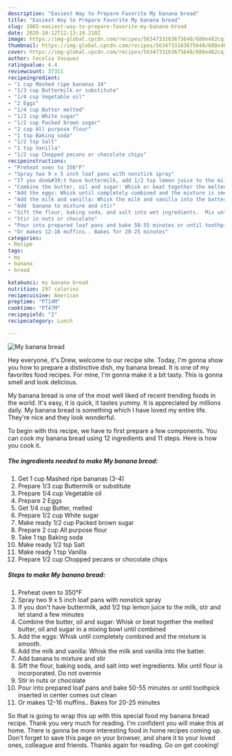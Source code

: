 ```yaml
---
description: "Easiest Way to Prepare Favorite My banana bread"
title: "Easiest Way to Prepare Favorite My banana bread"
slug: 1065-easiest-way-to-prepare-favorite-my-banana-bread
date: 2020-10-12T12:13:19.210Z
image: https://img-global.cpcdn.com/recipes/5634733163675648/680x482cq70/my-banana-bread-recipe-main-photo.jpg
thumbnail: https://img-global.cpcdn.com/recipes/5634733163675648/680x482cq70/my-banana-bread-recipe-main-photo.jpg
cover: https://img-global.cpcdn.com/recipes/5634733163675648/680x482cq70/my-banana-bread-recipe-main-photo.jpg
author: Cecelia Vasquez
ratingvalue: 4.4
reviewcount: 37311
recipeingredient:
- "1 cup Mashed ripe bananas 34"
- "1/3 cup Buttermilk or substitute"
- "1/4 cup Vegetable oil"
- "2 Eggs"
- "1/4 cup Butter melted"
- "1/2 cup White sugar"
- "1/2 cup Packed brown sugar"
- "2 cup All purpose flour"
- "1 tsp Baking soda"
- "1/2 tsp Salt"
- "1 tsp Vanilla"
- "1/2 cup Chopped pecans or chocolate chips"
recipeinstructions:
- "Preheat oven to 350°F"
- "Spray two 9 x 5 inch loaf pans with nonstick spray"
- "If you don&#39;t have buttermilk, add 1/2 tsp lemon juice to the milk, stir and let stand a few minutes"
- "Combine the butter, oil and sugar: Whisk or beat together the melted butter,  oil and sugar in a mixing bowl until combined"
- "Add the eggs: Whisk until completely combined and the mixture is smooth."
- "Add the milk and vanilla: Whisk the milk and vanilla into the batter."
- "Add  banana to mixture and stir"
- "Sift the flour, baking soda, and salt into wet ingredients.  Mix until flour is incorporated. Do not overmix"
- "Stir in nuts or chocolate"
- "Pour into prepared loaf pans and bake 50-55 minutes or until toothpick inserted in center comes out clean"
- "Or makes 12-16 muffins.. Bakes for 20-25 minutes"
categories:
- Recipe
tags:
- my
- banana
- bread

katakunci: my banana bread 
nutrition: 297 calories
recipecuisine: American
preptime: "PT14M"
cooktime: "PT47M"
recipeyield: "2"
recipecategory: Lunch

---
```



![My banana bread](https://img-global.cpcdn.com/recipes/5634733163675648/680x482cq70/my-banana-bread-recipe-main-photo.jpg)

Hey everyone, it's Drew, welcome to our recipe site. Today, I'm gonna show you how to prepare a distinctive dish, my banana bread. It is one of my favorites food recipes. For mine, I'm gonna make it a bit tasty. This is gonna smell and look delicious.



My banana bread is one of the most well liked of recent trending foods in the world. It's easy, it is quick, it tastes yummy. It is appreciated by millions daily. My banana bread is something which I have loved my entire life. They're nice and they look wonderful.


To begin with this recipe, we have to first prepare a few components. You can cook my banana bread using 12 ingredients and 11 steps. Here is how you cook it.

<!--inarticleads1-->

##### The ingredients needed to make My banana bread:

1. Get 1 cup Mashed ripe bananas (3-4)
1. Prepare 1/3 cup Buttermilk or substitute
1. Prepare 1/4 cup Vegetable oil
1. Prepare 2 Eggs
1. Get 1/4 cup Butter, melted
1. Prepare 1/2 cup White sugar
1. Make ready 1/2 cup Packed brown sugar
1. Prepare 2 cup All purpose flour
1. Take 1 tsp Baking soda
1. Make ready 1/2 tsp Salt
1. Make ready 1 tsp Vanilla
1. Prepare 1/2 cup Chopped pecans or chocolate chips




<!--inarticleads2-->

##### Steps to make My banana bread:

1. Preheat oven to 350°F
1. Spray two 9 x 5 inch loaf pans with nonstick spray
1. If you don&#39;t have buttermilk, add 1/2 tsp lemon juice to the milk, stir and let stand a few minutes
1. Combine the butter, oil and sugar: Whisk or beat together the melted butter,  oil and sugar in a mixing bowl until combined
1. Add the eggs: Whisk until completely combined and the mixture is smooth.
1. Add the milk and vanilla: Whisk the milk and vanilla into the batter.
1. Add  banana to mixture and stir
1. Sift the flour, baking soda, and salt into wet ingredients.  Mix until flour is incorporated. Do not overmix
1. Stir in nuts or chocolate
1. Pour into prepared loaf pans and bake 50-55 minutes or until toothpick inserted in center comes out clean
1. Or makes 12-16 muffins.. Bakes for 20-25 minutes




So that is going to wrap this up with this special food my banana bread recipe. Thank you very much for reading. I'm confident you will make this at home. There is gonna be more interesting food in home recipes coming up. Don't forget to save this page on your browser, and share it to your loved ones, colleague and friends. Thanks again for reading. Go on get cooking!
